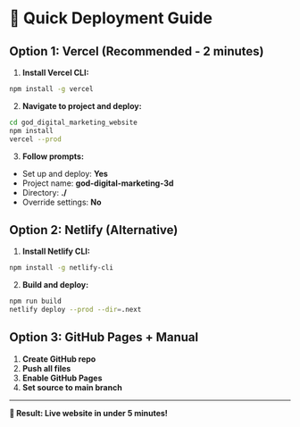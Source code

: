 # 🚀 Quick Deployment Guide

## Option 1: Vercel (Recommended - 2 minutes)

1. **Install Vercel CLI:**
```bash
npm install -g vercel
```

2. **Navigate to project and deploy:**
```bash
cd god_digital_marketing_website
npm install
vercel --prod
```

3. **Follow prompts:**
- Set up and deploy: **Yes**
- Project name: **god-digital-marketing-3d**
- Directory: **./** 
- Override settings: **No**

## Option 2: Netlify (Alternative)

1. **Install Netlify CLI:**
```bash
npm install -g netlify-cli
```

2. **Build and deploy:**
```bash
npm run build
netlify deploy --prod --dir=.next
```

## Option 3: GitHub Pages + Manual

1. **Create GitHub repo**
2. **Push all files**
3. **Enable GitHub Pages**
4. **Set source to main branch**

---

**🎯 Result: Live website in under 5 minutes!**